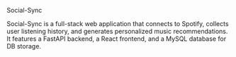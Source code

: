 Social-Sync

Social-Sync is a full-stack web application that connects to Spotify, collects user listening history, and generates personalized music recommendations.
It features a FastAPI backend, a React frontend, and a MySQL database for DB storage.
